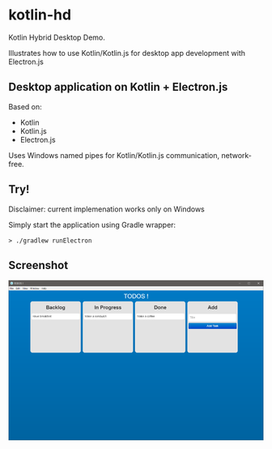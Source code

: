 # kotlin-hd

Kotlin Hybrid Desktop Demo.

Illustrates how to use Kotlin/Kotlin.js for desktop app development with Electron.js

## Desktop application on Kotlin + Electron.js

Based on:

- Kotlin
- Kotlin.js
- Electron.js

Uses Windows named pipes for Kotlin/Kotlin.js communication, network-free.

## Try!

Disclaimer: current implemenation works only on Windows

Simply start the application using Gradle wrapper:
```
> ./gradlew runElectron
```

## Screenshot

![Demo Image](/images/demo.png?raw=true "Application Window")
